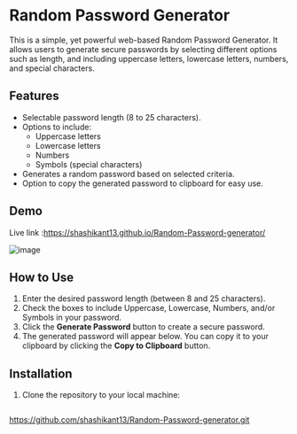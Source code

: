 # Random Password Generator

This is a simple, yet powerful web-based Random Password Generator. It allows users to generate secure passwords by selecting different options such as length, and including uppercase letters, lowercase letters, numbers, and special characters.

## Features

- Selectable password length (8 to 25 characters).
- Options to include:
  - Uppercase letters
  - Lowercase letters
  - Numbers
  - Symbols (special characters)
- Generates a random password based on selected criteria.
- Option to copy the generated password to clipboard for easy use.

## Demo
Live link :https://shashikant13.github.io/Random-Password-generator/

![image](https://github.com/user-attachments/assets/d908d249-b2be-4da4-a4b2-318dd1602f67)


## How to Use

1. Enter the desired password length (between 8 and 25 characters).
2. Check the boxes to include Uppercase, Lowercase, Numbers, and/or Symbols in your password.
3. Click the **Generate Password** button to create a secure password.
4. The generated password will appear below. You can copy it to your clipboard by clicking the **Copy to Clipboard** button.

## Installation

1. Clone the repository to your local machine:
   ```bash
https://github.com/shashikant13/Random-Password-generator.git

